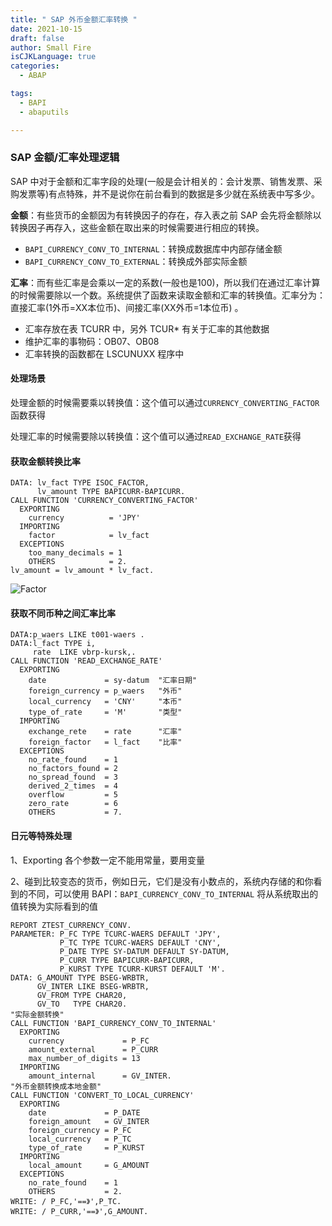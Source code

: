 ```yaml
---
title: " SAP 外币金额汇率转换 "
date: 2021-10-15
draft: false
author: Small Fire
isCJKLanguage: true
categories: 
  - ABAP

tags: 
  - BAPI
  - abaputils

---
```


### SAP 金额/汇率处理逻辑

SAP 中对于金额和汇率字段的处理(一般是会计相关的：会计发票、销售发票、采购发票等)有点特殊，并不是说你在前台看到的数据是多少就在系统表中写多少。

**金额**：有些货币的金额因为有转换因子的存在，存入表之前 SAP 会先将金额除以转换因子再存入，这些金额在取出来的时候需要进行相应的转换。

- `BAPI_CURRENCY_CONV_TO_INTERNAL`：转换成数据库中内部存储金额
- `BAPI_CURRENCY_CONV_TO_EXTERNAL`：转换成外部实际金额

**汇率**：而有些汇率是会乘以一定的系数(一般也是100)，所以我们在通过汇率计算的时候需要除以一个数。系统提供了函数来读取金额和汇率的转换值。汇率分为：直接汇率(1外币=XX本位币)、间接汇率(XX外币=1本位币) 。

- 汇率存放在表 TCURR 中，另外 TCUR* 有关于汇率的其他数据
- 维护汇率的事物码：OB07、OB08
- 汇率转换的函数都在 LSCUNUXX 程序中

#### 处理场景

处理金额的时候需要乘以转换值：这个值可以通过`CURRENCY_CONVERTING_FACTOR`函数获得

处理汇率的时候需要除以转换值：这个值可以通过`READ_EXCHANGE_RATE`获得

#### 获取金额转换比率

```ABAP
DATA: lv_fact TYPE ISOC_FACTOR,
      lv_amount TYPE BAPICURR-BAPICURR.
CALL FUNCTION 'CURRENCY_CONVERTING_FACTOR'
  EXPORTING
    currency          = 'JPY'
  IMPORTING
    factor            = lv_fact
  EXCEPTIONS
    too_many_decimals = 1
    OTHERS            = 2.
lv_amount = lv_amount * lv_fact.
```

![Factor](/images/ABAP/ABAP_Amount_1.png)

#### 获取不同币种之间汇率比率

```ABAP
DATA:p_waers LIKE t001-waers .
DATA:l_fact TYPE i,
     rate  LIKE vbrp-kursk,.
CALL FUNCTION 'READ_EXCHANGE_RATE'
  EXPORTING
    date             = sy-datum  "汇率日期"
    foreign_currency = p_waers   "外币" 
    local_currency   = 'CNY'     "本币"
    type_of_rate     = 'M'       "类型"
  IMPORTING
    exchange_rete    = rate      "汇率"
    foreign_factor   = l_fact    "比率"
  EXCEPTIONS
    no_rate_found    = 1
    no_factors_found = 2
    no_spread_found  = 3
    derived_2_times  = 4
    overflow         = 5
    zero_rate        = 6
    OTHERS           = 7. 
```

#### 日元等特殊处理

1、Exporting 各个参数一定不能用常量，要用变量

2、碰到比较变态的货币，例如日元，它们是没有小数点的，系统内存储的和你看到的不同，可以使用 BAPI：`BAPI_CURRENCY_CONV_TO_INTERNAL` 将从系统取出的值转换为实际看到的值

```ABAP
REPORT ZTEST_CURRENCY_CONV.
PARAMETER: P_FC TYPE TCURC-WAERS DEFAULT 'JPY',
           P_TC TYPE TCURC-WAERS DEFAULT 'CNY',
           P_DATE TYPE SY-DATUM DEFAULT SY-DATUM,
           P_CURR TYPE BAPICURR-BAPICURR,
           P_KURST TYPE TCURR-KURST DEFAULT 'M'.
DATA: G_AMOUNT TYPE BSEG-WRBTR,
      GV_INTER LIKE BSEG-WRBTR,
      GV_FROM TYPE CHAR20,
      GV_TO   TYPE CHAR20.
"实际金额转换"
CALL FUNCTION 'BAPI_CURRENCY_CONV_TO_INTERNAL'
  EXPORTING
    currency             = P_FC
    amount_external      = P_CURR
    max_number_of_digits = 13
  IMPORTING
    amount_internal      = GV_INTER. 
"外币金额转换成本地金额"
CALL FUNCTION 'CONVERT_TO_LOCAL_CURRENCY'
  EXPORTING
    date             = P_DATE
    foreign_amount   = GV_INTER
    foreign_currency = P_FC
    local_currency   = P_TC
    type_of_rate     = P_KURST
  IMPORTING
    local_amount     = G_AMOUNT
  EXCEPTIONS
    no_rate_found    = 1
    OTHERS           = 2.
WRITE: / P_FC,'==》',P_TC.
WRITE: / P_CURR,'==》',G_AMOUNT.
```

